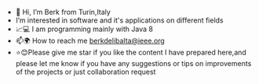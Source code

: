 - 👋 Hi, I’m Berk from Turin,Italy
- I’m interested in software and it's applications on different fields
- 📈💻 I am programming mainly with Java 8
- 📫🌍 How to reach me berkdelibalta@ieee.org
- ⭐😊Please give me star if you like the content I have prepared here,and please let me know if you have any suggestions or tips on improvements of the projects or just collaboration request

<!---
BerkDelibalta/BerkDelibalta is a ✨ special ✨ repository because its `README.md` (this file) appears on your GitHub profile.
You can click the Preview link to take a look at your changes.
--->
